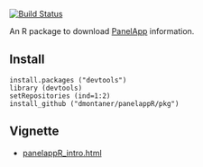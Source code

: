


[![Build Status](https://travis-ci.org/dmontaner/panelappR.svg?branch=master)](https://travis-ci.org/dmontaner/panelappR)

An R package to download [PanelApp](https://panelapp.extge.co.uk/) information.


Install
--------------------------------------------------------------------------------

    install.packages ("devtools")
    library (devtools)
    setRepositories (ind=1:2)
    install_github ("dmontaner/panelappR/pkg")


Vignette
--------------------------------------------------------------------------------

- [panelappR_intro.html](http://www.dmontaner.com/panelappR/pkg/inst/doc/panelappR_intro.html)
